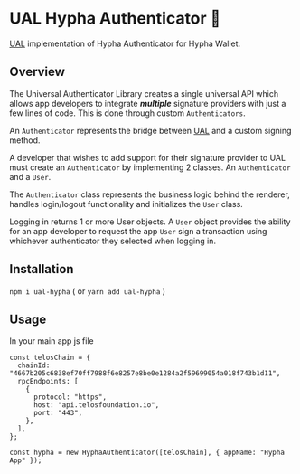# UAL Hypha Authenticator 🔐

[UAL](https://github.com/EOSIO/universal-authenticator-library) implementation of Hypha Authenticator for Hypha Wallet. 


## Overview

The Universal Authenticator Library creates a single universal API which allows app developers to integrate ***multiple*** signature providers with just a few lines of code. This is done through custom `Authenticators`.

An `Authenticator` represents the bridge between [UAL](https://github.com/EOSIO/universal-authenticator-library/tree/develop/packages/universal-authenticator-library) and a custom signing method.

A developer that wishes to add support for their signature provider to UAL must create an `Authenticator` by implementing 2 classes. An `Authenticator` and a `User`.

The `Authenticator` class represents the business logic behind the renderer, handles login/logout functionality and initializes the `User` class.

Logging in returns 1 or more User objects. A `User` object provides the ability for an app developer to request the app `User` sign a transaction using whichever authenticator they selected when logging in.

## Installation
`npm i ual-hypha`  ( or `yarn add ual-hypha` )

## Usage

In your main app js file

```
const telosChain = {
  chainId: "4667b205c6838ef70ff7988f6e8257e8be0e1284a2f59699054a018f743b1d11",
  rpcEndpoints: [
    {
      protocol: "https",
      host: "api.telosfoundation.io",
      port: "443",
    },
  ],
};

const hypha = new HyphaAuthenticator([telosChain], { appName: "Hypha App" });


```
